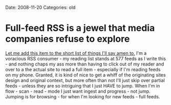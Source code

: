 Date: 2008-11-20
Categories: old

# Full-feed RSS is a jewel that media companies refuse to explore

<p><a href="http://www.thepomoblog.com/archive/full-feed-rss-is-a-jewel-that-media-companies-refuse-to-explore/">Let me add this item to the short list of things I'll say amen to.</a>  I'm a voracious RSS consumer - my reading list stands at 577 feeds as I write this - and nothing chaps my ass more than having to click out of my reader and over to a the actual site to read a full item - especially if I'm reading feeds on my phone.  Granted, it is kind of nice to get a whiff of the originating sites design and original context, but more often than not I'll just skip over partial feeds - unless they are so intriguing that I just HAVE to jump.  When I'm in flow - scan - read - mode I just want ingest and progress - not jump. Jumping is for browsing - for when I'm looking for new feeds - full feeds.
